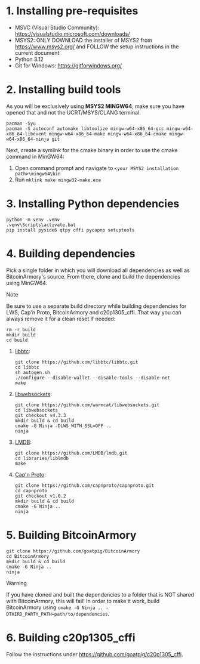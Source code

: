 # 1. Installing pre-requisites
* MSVC (Visual Studio Community): https://visualstudio.microsoft.com/downloads/
* MSYS2: ONLY DOWNLOAD the installer of MSYS2 from https://www.msys2.org/ and FOLLOW the setup instructions in the current document
* Python 3.12
* Git for Windows: https://gitforwindows.org/

# 2. Installing build tools
As you will be exclusively using **MSYS2 MINGW64**, make sure you have opened that and not the UCRT/MSYS/CLANG terminal.
```
pacman -Syu
pacman -S autoconf automake libtoolize mingw-w64-x86_64-gcc mingw-w64-x86_64-libevent mingw-w64-x86_64-make mingw-w64-x86_64-cmake mingw-w64-x86_64-ninja git
```
Next, create a symlink for the cmake binary in order to use the cmake command in MinGW64:

1. Open command prompt and navigate to `<your MSYS2 installation path>\mingw64\bin`
2. Run `mklink make mingw32-make.exe`

# 3. Installing Python dependencies
```
python -m venv .venv
.venv\Scripts\activate.bat
pip install pyside6 qtpy cffi pycapnp setuptools
```

# 4. Building dependencies
Pick a single folder in which you will download all dependencies as well as BitcoinArmory's source. From there, clone and build the dependencies using MinGW64.
> [!NOTE]
> Be sure to use a separate build directory while building dependencies for LWS, Cap'n Proto, BitcoinArmory and c20p1305_cffi. That way you can always remove it for a clean reset if needed:
> ```
> rm -r build 
> mkdir build 
> cd build 
> ```
1. [libbtc](https://github.com/libbtc/libbtc):
   ```
   git clone https://github.com/libbtc/libbtc.git
   cd libbtc
   sh autogen.sh
   ./configure --disable-wallet --disable-tools --disable-net
   make
   ```
2. [libwebsockets](https://github.com/warmcat/libwebsockets):
   ```
   git clone https://github.com/warmcat/libwebsockets.git
   cd libwebsockets
   git checkout v4.3.3
   mkdir build & cd build
   cmake -G Ninja -DLWS_WITH_SSL=OFF ..
   ninja
   ```
3. [LMDB](https://github.com/LMDB/lmdb):
   ```
   git clone https://github.com/LMDB/lmdb.git
   cd libraries/liblmdb
   make
   ```
4. [Cap'n Proto](https://github.com/capnproto/capnproto):
   ```
   git clone https://github.com/capnproto/capnproto.git
   cd capnproto
   git checkout v1.0.2
   mkdir build & cd build
   cmake -G Ninja ..
   ninja
   ```
# 5. Building BitcoinArmory
```
git clone https://github.com/goatpig/BitcoinArmory
cd BitcoinArmory
mkdir build & cd build
cmake -G Ninja ..
ninja
```
> [!WARNING]
> If you have cloned and built the dependencies to a folder that is NOT shared with BitcoinArmory, this will fail! In order to make it work, build BitcoinArmory using `cmake -G Ninja .. -DTHIRD_PARTY_PATH=path/to/dependencies`.

# 6. Building c20p1305_cffi
Follow the instructions under https://github.com/goatpig/c20p1305_cffi.